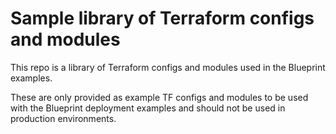 # Sample library of Terraform configs and modules

This repo is a library of Terraform configs and modules used in the Blueprint examples. 

These are only provided as example TF configs and modules to be used with the Blueprint deployment examples and should not be used in  production environments. 


